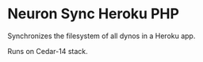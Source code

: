 # Neuron Sync Heroku PHP

Synchronizes the filesystem of all dynos in a Heroku app.

Runs on Cedar-14 stack.
